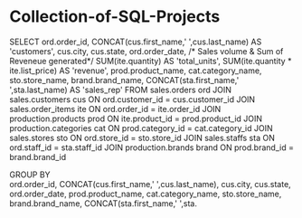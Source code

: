 # Collection-of-SQL-Projects

SELECT 
	ord.order_id,
	CONCAT(cus.first_name,' ',cus.last_name) AS 'customers',
	cus.city,
	cus.state,
	ord.order_date,
	/* Sales volume  & Sum of Reveneue generated*/
	SUM(ite.quantity) AS 'total_units',
	SUM(ite.quantity * ite.list_price) AS 'revenue',
	prod.product_name,
	cat.category_name,
	sto.store_name,
	brand.brand_name,
	CONCAT(sta.first_name,'  ',sta.last_name) AS 'sales_rep'
FROM sales.orders ord
JOIN sales.customers cus
ON ord.customer_id = cus.customer_id
JOIN sales.order_items ite
ON ord.order_id = ite.order_id
JOIN production.products prod
ON ite.product_id = prod.product_id
JOIN production.categories cat
ON prod.category_id = cat.category_id
JOIN sales.stores sto
ON ord.store_id = sto.store_id
JOIN sales.staffs sta
ON ord.staff_id = sta.staff_id
JOIN production.brands brand
ON prod.brand_id = brand.brand_id

GROUP BY	
	ord.order_id,
	CONCAT(cus.first_name,' ',cus.last_name),
	cus.city,
	cus.state,
	ord.order_date,
	prod.product_name,
	cat.category_name,
	sto.store_name,
	brand.brand_name,
	CONCAT(sta.first_name,'  ',sta.
